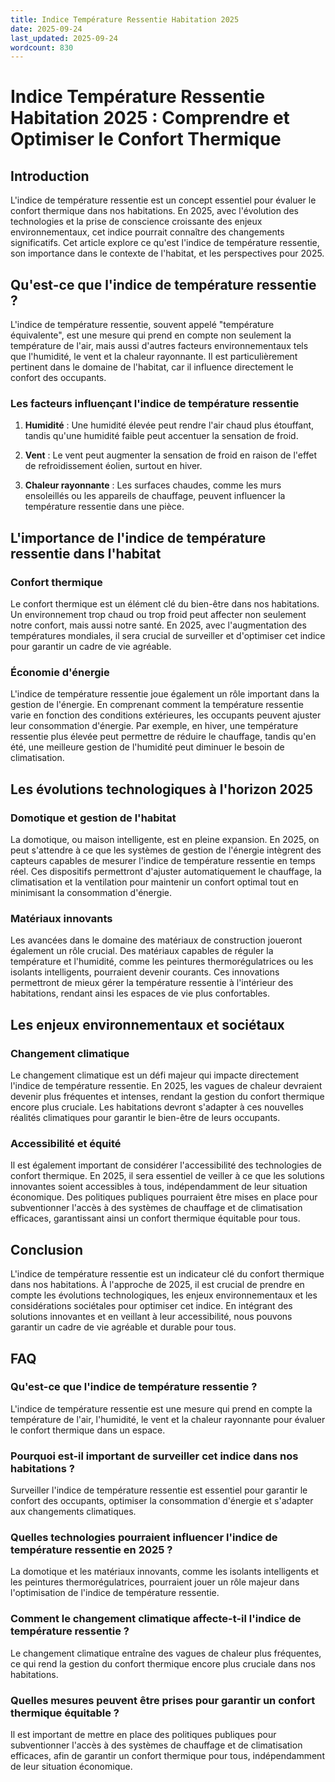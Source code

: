 ```yaml
---
title: Indice Température Ressentie Habitation 2025
date: 2025-09-24
last_updated: 2025-09-24
wordcount: 830
---
```


# Indice Température Ressentie Habitation 2025 : Comprendre et Optimiser le Confort Thermique

## Introduction

L'indice de température ressentie est un concept essentiel pour évaluer le confort thermique dans nos habitations. En 2025, avec l'évolution des technologies et la prise de conscience croissante des enjeux environnementaux, cet indice pourrait connaître des changements significatifs. Cet article explore ce qu'est l'indice de température ressentie, son importance dans le contexte de l'habitat, et les perspectives pour 2025.

## Qu'est-ce que l'indice de température ressentie ?

L'indice de température ressentie, souvent appelé "température équivalente", est une mesure qui prend en compte non seulement la température de l'air, mais aussi d'autres facteurs environnementaux tels que l'humidité, le vent et la chaleur rayonnante. Il est particulièrement pertinent dans le domaine de l'habitat, car il influence directement le confort des occupants.

### Les facteurs influençant l'indice de température ressentie

1. **Humidité** : Une humidité élevée peut rendre l'air chaud plus étouffant, tandis qu'une humidité faible peut accentuer la sensation de froid.
   
2. **Vent** : Le vent peut augmenter la sensation de froid en raison de l'effet de refroidissement éolien, surtout en hiver.

3. **Chaleur rayonnante** : Les surfaces chaudes, comme les murs ensoleillés ou les appareils de chauffage, peuvent influencer la température ressentie dans une pièce.

## L'importance de l'indice de température ressentie dans l'habitat

### Confort thermique

Le confort thermique est un élément clé du bien-être dans nos habitations. Un environnement trop chaud ou trop froid peut affecter non seulement notre confort, mais aussi notre santé. En 2025, avec l'augmentation des températures mondiales, il sera crucial de surveiller et d'optimiser cet indice pour garantir un cadre de vie agréable.

### Économie d'énergie

L'indice de température ressentie joue également un rôle important dans la gestion de l'énergie. En comprenant comment la température ressentie varie en fonction des conditions extérieures, les occupants peuvent ajuster leur consommation d'énergie. Par exemple, en hiver, une température ressentie plus élevée peut permettre de réduire le chauffage, tandis qu'en été, une meilleure gestion de l'humidité peut diminuer le besoin de climatisation.

## Les évolutions technologiques à l'horizon 2025

### Domotique et gestion de l'habitat

La domotique, ou maison intelligente, est en pleine expansion. En 2025, on peut s'attendre à ce que les systèmes de gestion de l'énergie intègrent des capteurs capables de mesurer l'indice de température ressentie en temps réel. Ces dispositifs permettront d'ajuster automatiquement le chauffage, la climatisation et la ventilation pour maintenir un confort optimal tout en minimisant la consommation d'énergie.

### Matériaux innovants

Les avancées dans le domaine des matériaux de construction joueront également un rôle crucial. Des matériaux capables de réguler la température et l'humidité, comme les peintures thermorégulatrices ou les isolants intelligents, pourraient devenir courants. Ces innovations permettront de mieux gérer la température ressentie à l'intérieur des habitations, rendant ainsi les espaces de vie plus confortables.

## Les enjeux environnementaux et sociétaux

### Changement climatique

Le changement climatique est un défi majeur qui impacte directement l'indice de température ressentie. En 2025, les vagues de chaleur devraient devenir plus fréquentes et intenses, rendant la gestion du confort thermique encore plus cruciale. Les habitations devront s'adapter à ces nouvelles réalités climatiques pour garantir le bien-être de leurs occupants.

### Accessibilité et équité

Il est également important de considérer l'accessibilité des technologies de confort thermique. En 2025, il sera essentiel de veiller à ce que les solutions innovantes soient accessibles à tous, indépendamment de leur situation économique. Des politiques publiques pourraient être mises en place pour subventionner l'accès à des systèmes de chauffage et de climatisation efficaces, garantissant ainsi un confort thermique équitable pour tous.

## Conclusion

L'indice de température ressentie est un indicateur clé du confort thermique dans nos habitations. À l'approche de 2025, il est crucial de prendre en compte les évolutions technologiques, les enjeux environnementaux et les considérations sociétales pour optimiser cet indice. En intégrant des solutions innovantes et en veillant à leur accessibilité, nous pouvons garantir un cadre de vie agréable et durable pour tous.

## FAQ

### Qu'est-ce que l'indice de température ressentie ?

L'indice de température ressentie est une mesure qui prend en compte la température de l'air, l'humidité, le vent et la chaleur rayonnante pour évaluer le confort thermique dans un espace.

### Pourquoi est-il important de surveiller cet indice dans nos habitations ?

Surveiller l'indice de température ressentie est essentiel pour garantir le confort des occupants, optimiser la consommation d'énergie et s'adapter aux changements climatiques.

### Quelles technologies pourraient influencer l'indice de température ressentie en 2025 ?

La domotique et les matériaux innovants, comme les isolants intelligents et les peintures thermorégulatrices, pourraient jouer un rôle majeur dans l'optimisation de l'indice de température ressentie.

### Comment le changement climatique affecte-t-il l'indice de température ressentie ?

Le changement climatique entraîne des vagues de chaleur plus fréquentes, ce qui rend la gestion du confort thermique encore plus cruciale dans nos habitations.

### Quelles mesures peuvent être prises pour garantir un confort thermique équitable ?

Il est important de mettre en place des politiques publiques pour subventionner l'accès à des systèmes de chauffage et de climatisation efficaces, afin de garantir un confort thermique pour tous, indépendamment de leur situation économique.